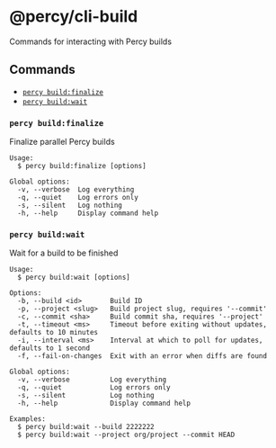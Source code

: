 # @percy/cli-build

Commands for interacting with Percy builds

## Commands
<!-- commands -->
* [`percy build:finalize`](#percy-buildfinalize)
* [`percy build:wait`](#percy-buildwait)

### `percy build:finalize`

Finalize parallel Percy builds

```
Usage:
  $ percy build:finalize [options]

Global options:
  -v, --verbose  Log everything
  -q, --quiet    Log errors only
  -s, --silent   Log nothing
  -h, --help     Display command help
```

### `percy build:wait`

Wait for a build to be finished

```
Usage:
  $ percy build:wait [options]

Options:
  -b, --build <id>       Build ID
  -p, --project <slug>   Build project slug, requires '--commit'
  -c, --commit <sha>     Build commit sha, requires '--project'
  -t, --timeout <ms>     Timeout before exiting without updates, defaults to 10 minutes
  -i, --interval <ms>    Interval at which to poll for updates, defaults to 1 second
  -f, --fail-on-changes  Exit with an error when diffs are found

Global options:
  -v, --verbose          Log everything
  -q, --quiet            Log errors only
  -s, --silent           Log nothing
  -h, --help             Display command help

Examples:
  $ percy build:wait --build 2222222
  $ percy build:wait --project org/project --commit HEAD
```
<!-- commandsstop -->
